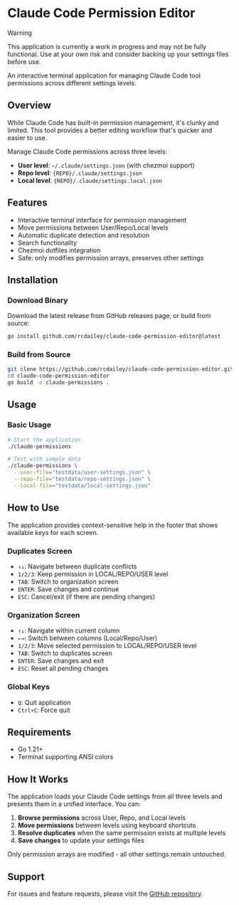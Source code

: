 # Claude Code Permission Editor

> [!WARNING]
> This application is currently a work in progress and may not be fully functional. Use at your
> own risk and consider backing up your settings files before use.

An interactive terminal application for managing Claude Code tool permissions across different
settings levels.

## Overview

While Claude Code has built-in permission management, it's clunky and limited. This tool provides a
better editing workflow that's quicker and easier to use.

Manage Claude Code permissions across three levels:

- **User level**: `~/.claude/settings.json` (with chezmoi support)
- **Repo level**: `{REPO}/.claude/settings.json`
- **Local level**: `{REPO}/.claude/settings.local.json`

## Features

- Interactive terminal interface for permission management
- Move permissions between User/Repo/Local levels
- Automatic duplicate detection and resolution
- Search functionality
- Chezmoi dotfiles integration
- Safe: only modifies permission arrays, preserves other settings

## Installation

### Download Binary

Download the latest release from GitHub releases page, or build from source:

```bash
go install github.com/rcdailey/claude-code-permission-editor@latest
```

### Build from Source

```bash
git clone https://github.com/rcdailey/claude-code-permission-editor.git
cd claude-code-permission-editor
go build -o claude-permissions .
```

## Usage

### Basic Usage

```bash
# Start the application
./claude-permissions

# Test with sample data
./claude-permissions \
  --user-file="testdata/user-settings.json" \
  --repo-file="testdata/repo-settings.json" \
  --local-file="testdata/local-settings.json"
```

## How to Use

The application provides context-sensitive help in the footer that shows available keys for each
screen.

### Duplicates Screen

- `↑↓`: Navigate between duplicate conflicts
- `1/2/3`: Keep permission in LOCAL/REPO/USER level
- `TAB`: Switch to organization screen
- `ENTER`: Save changes and continue
- `ESC`: Cancel/exit (if there are pending changes)

### Organization Screen

- `↑↓`: Navigate within current column
- `←→`: Switch between columns (Local/Repo/User)
- `1/2/3`: Move selected permission to LOCAL/REPO/USER level
- `TAB`: Switch to duplicates screen
- `ENTER`: Save changes and exit
- `ESC`: Reset all pending changes

### Global Keys

- `Q`: Quit application
- `Ctrl+C`: Force quit

## Requirements

- Go 1.21+
- Terminal supporting ANSI colors

## How It Works

The application loads your Claude Code settings from all three levels and presents them in a unified
interface. You can:

1. **Browse permissions** across User, Repo, and Local levels
2. **Move permissions** between levels using keyboard shortcuts
3. **Resolve duplicates** when the same permission exists at multiple levels
4. **Save changes** to update your settings files

Only permission arrays are modified - all other settings remain untouched.

## Support

For issues and feature requests, please visit the [GitHub
repository](https://github.com/rcdailey/claude-code-permission-editor).
